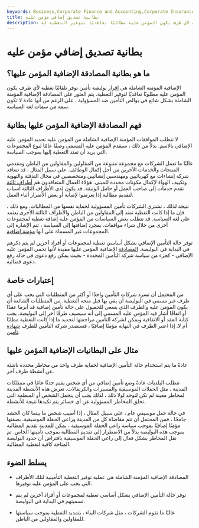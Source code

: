 ```yaml
---
keywords: Business,Corporate Finance and Accounting,Corporate Insurance
title: بطانية تصديق إضافي مؤمن عليه
description: يوفر التأييد الشامل المؤمن عليه تغطية تلقائية لأي طرف يكون المؤمن عليه مطالبًا تعاقديًا بتوفير التغطية له.
---
```


# بطانية تصديق إضافي مؤمن عليه
## ما هو بطانية المصادقة الإضافية المؤمن عليها؟

الإضافية المؤمنة الشاملة هي [إقرار](/endorsement) بوليصة تأمين توفر تلقائيًا تغطية لأي طرف يكون المؤمن عليه مطلوبًا تعاقديًا لتوفير التغطية. يتم العثور على المصادقة الإضافية المؤمنة الشاملة بشكل شائع في بوالص التأمين ضد المسؤولية ، على الرغم من أنها عادة لا تكون سمة من سمات لغة السياسة.

## فهم المصادقة الإضافية المؤمن عليها بطانية

لا تتطلب الموافقات المؤمنة الإضافية الشاملة من المؤمن عليه تحديد المؤمن عليه الإضافي بالاسم. بدلاً من ذلك ، سيقدم المؤمن عليه المسمى وصفًا عامًا لنوع المجموعات التي يريد أن تمتد التغطية إليها بموجب السياسة.

غالبًا ما تعمل الشركات مع مجموعة متنوعة من المقاولين والمقاولين من الباطن ومقدمي المنتجات والخدمات الآخرين من أجل إكمال الوظائف. على سبيل المثال ، قد تتعاقد شركة إنشاءات مع كهربائيين ومهندسين إنشائيين ومتخصصين في مجال التدفئة والتهوية وتكييف الهواء لإكمال مكونات محددة للمبنى. هؤلاء العمال المتعاقدون هم [أطراف ثالثة](/third-party) تقدم خدمات إلى صاحب العمل أو حامل الوثيقة. قد يكون لدى الأطراف الثالثة أسباب لتقديم مطالبة إذا تعرضوا لإصابة أو بعض الأضرار أثناء العمل.

نتيجة لذلك ، تشتري الشركات تأمين المسؤولية لحماية نفسها من المطالبات. ومع ذلك ، فإن ما إذا كانت التغطية تمتد إلى المقاولين من الباطن والأطراف الثالثة الأخرى يعتمد على لغة السياسة. قد تتطلب بعض السياسات من المؤمن عليه إضافة تغطية لمجموعات أخرى من خلال شراء موافقات. بمجرد إضافتها إلى السياسة ، تتم الإشارة إلى المجموعات غير المسماة على أنها [مؤمنة إضافية](/additional-insured).

توفر حالة التأمين الإضافي بشكل أساسي تغطية لمجموعات أو أفراد آخرين لم يتم ذكرهم في البداية في البوليصة. [المصادقة](/endorsement) الإضافية المؤمن عليها مفيدة لأنها تحمي المؤمن عليه الإضافي - كجزء من سياسة شركة التأمين المحددة - بحيث يمكن رفع دعوى في حالة رفع دعوى قضائية.

## إعتبارات خاصة

من المحتمل أن تسرد شركات التأمين واحدًا أو أكثر من المتطلبات التي يجب على أي طرف غير مسمى في البوليصة أن يفي بها قبل منحه التغطية. من المتطلبات الشائعة أن يكون المؤمن عليه والطرف الذي يسعى للحصول على حالة تأمين إضافية قد أبرما عقدًا أو اتفاقًا أشار فيه المؤمن عليه المسمى إلى أنه سيضيف طرفًا آخر إلى البوليصة. يجب كتابة العقد أو الاتفاقية ويمكن لشركة التأمين مراجعتها لتحديد ما إذا كانت التغطية مطلبًا أم لا. إذا اعتبر الطرف في النهاية مؤمنًا إضافيًا ، فستصدر شركة التأمين للطرف [شهادة تأمين](/certificate_of_insurance).

## مثال على البطانيات الإضافية المؤمن عليها

عادةً ما يتم استخدام حالة التأمين الإضافية لحماية طرف واحد من مخاطر محددة ناشئة عن أنشطة طرف آخر.

تتطلب البلديات عادةً وضع تأمين إضافي من أي شخص يقيم حدثًا عامًا في ممتلكات المدينة ، مثل الحفلات الموسيقية والمسيرات والكرنفالات. تعرض هذه الأنشطة المدينة لمخاطر معينة لم تكن لتوجد لولا ذلك ، لذلك يجب أن يتحمل الشخص أو المنظمة التي تخلق المخاطر المسؤولية عن أي خسائر يتم تكبدها نتيجة للأنشطة.

في حالة حفل موسيقي عام ، على سبيل المثال ، إذا أصيب شخص ما بينما كان الحشد جامحًا ، فمن المحتمل أن تتم مقاضاة كل من المدينة وراعي الحفلة الموسيقية. بصفتها مؤمنًا إضافيًا بموجب سياسة راعي الحفلة الموسيقية ، يمكن للمدينة تقديم المطالبة بموجب هذه البوليصة بدلاً من الاضطرار إلى تقديم المطالبة بموجب تأمينها الخاص. تم نقل المخاطر بشكل فعال إلى راعي الحفلة الموسيقية بافتراض أن حدود البوليصة المتاحة كافية لتغطية المطالبة.

## يسلط الضوء

- المصادقة الإضافية المؤمنة الشاملة هي عملية توفير التغطية التأمينية لتلك الأطراف التي يجب على المؤمن عليه توفيرها.

- توفر حالة التأمين الإضافي بشكل أساسي تغطية لمجموعات أو أفراد آخرين لم يتم تسميتهم في البداية في البوليصة.

- غالبًا ما تقوم الشركات ، مثل شركات البناء ، بتمديد التغطية بموجب سياستها للمقاولين والمقاولين من الباطن.

